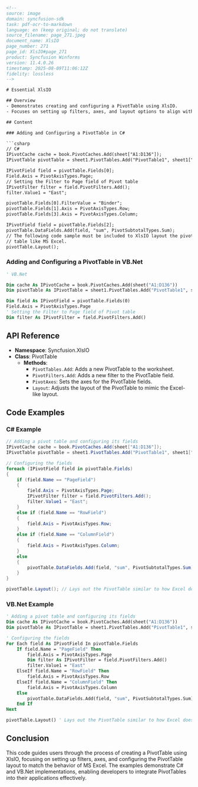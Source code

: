 ```html
<!-- 
source: image
domain: syncfusion-sdk
task: pdf-ocr-to-markdown
language: en (keep original; do not translate)
source_filename: page_271.jpeg
document_name: XlsIO
page_number: 271
page_id: XlsIO#page_271
product: Syncfusion Winforms
version: 11.4.0.26
timestamp: 2025-08-09T11:06:12Z
fidelity: lossless
-->

# Essential XlsIO

## Overview
- Demonstrates creating and configuring a PivotTable using XlsIO.
- Focuses on setting up filters, axes, and layout options to align with MS Excel.

## Content

### Adding and Configuring a PivotTable in C#

```csharp
// C#
IPivotCache cache = book.PivotCaches.Add(sheet["A1:D136"]);
IPivotTable pivotTable = sheet1.PivotTables.Add("PivotTable1", sheet1["A1"], cache);

IPivotField field = pivotTable.Fields[0];
Field.Axis = PivotAxisTypes.Page;
// Setting the Filter to Page field of Pivot table
IPivotFilter filter = field.PivotFilters.Add();
filter.Value1 = "East";

pivotTable.Fields[0].FilterValue = "Binder";
pivotTable.Fields[1].Axis = PivotAxisTypes.Row;
pivotTable.Fields[3].Axis = PivotAxisTypes.Column;

IPivotField field = pivotTable.Fields[2];
pivotTable.DataFields.Add(field, "sum", PivotSubtotalTypes.Sum);
// The following code sample must be included to XlsIO layout the pivot
// table like MS Excel.
pivotTable.Layout();
```

### Adding and Configuring a PivotTable in VB.Net

```vb
' VB.Net

Dim cache As IPivotCache = book.PivotCaches.Add(sheet("A1:D136"))
Dim pivotTable As IPivotTable = sheet1.PivotTables.Add("PivotTable1", sheet1("A1"), cache)

Dim field As IPivotField = pivotTable.Fields(0)
Field.Axis = PivotAxisTypes.Page
' Setting the Filter to Page field of Pivot table
Dim filter As IPivotFilter = field.PivotFilters.Add()
```

## API Reference

- **Namespace**: Syncfusion.XlsIO
- **Class**: PivotTable
  - **Methods**:
    - `PivotTables.Add`: Adds a new PivotTable to the worksheet.
    - `PivotFilters.Add`: Adds a new filter to the PivotTable field.
    - `PivotAxes`: Sets the axes for the PivotTable fields.
    - `Layout`: Adjusts the layout of the PivotTable to mimic the Excel-like layout.

## Code Examples

### C# Example

```csharp
// Adding a pivot table and configuring its fields
IPivotCache cache = book.PivotCaches.Add(sheet["A1:D136"]);
IPivotTable pivotTable = sheet1.PivotTables.Add("PivotTable1", sheet1["A1"], cache);

// Configuring the fields
foreach (IPivotField field in pivotTable.Fields)
{
    if (field.Name == "PageField")
    {
        field.Axis = PivotAxisTypes.Page;
        IPivotFilter filter = field.PivotFilters.Add();
        filter.Value1 = "East";
    }
    else if (field.Name == "RowField")
    {
        field.Axis = PivotAxisTypes.Row;
    }
    else if (field.Name == "ColumnField")
    {
        field.Axis = PivotAxisTypes.Column;
    }
    else
    {
        pivotTable.DataFields.Add(field, "sum", PivotSubtotalTypes.Sum);
    }
}

pivotTable.Layout(); // Lays out the PivotTable similar to how Excel does
```

### VB.Net Example

```vb
' Adding a pivot table and configuring its fields
Dim cache As IPivotCache = book.PivotCaches.Add(sheet("A1:D136"))
Dim pivotTable As IPivotTable = sheet1.PivotTables.Add("PivotTable1", sheet1("A1"), cache)

' Configuring the fields
For Each field As IPivotField In pivotTable.Fields
    If field.Name = "PageField" Then
        field.Axis = PivotAxisTypes.Page
        Dim filter As IPivotFilter = field.PivotFilters.Add()
        filter.Value1 = "East"
    ElseIf field.Name = "RowField" Then
        field.Axis = PivotAxisTypes.Row
    ElseIf field.Name = "ColumnField" Then
        field.Axis = PivotAxisTypes.Column
    Else
        pivotTable.DataFields.Add(field, "sum", PivotSubtotalTypes.Sum)
    End If
Next

pivotTable.Layout() ' Lays out the PivotTable similar to how Excel does
```

## Conclusion

This code guides users through the process of creating a PivotTable using XlsIO, focusing on setting up filters, axes, and configuring the PivotTable layout to match the behavior of MS Excel. The examples demonstrate C# and VB.Net implementations, enabling developers to integrate PivotTables into their applications effectively.

<!-- tags: [XlsIO, PivotTable, data analysis, Excel, filter configuration, layout, MS Excel, C#, VB.Net] keywords: [PivotTable, PivotCache, PivotFilter] -->
```